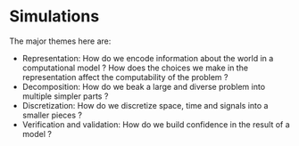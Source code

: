 # Simulations

The major themes here are:
- Representation: How do we encode information about the world in a computational model ? How does the choices we make in the representation affect the computability of the problem ?
- Decomposition: How do we beak a large and diverse problem into multiple simpler parts ?
- Discretization: How do we discretize space, time and signals into a smaller pieces ?
- Verification and validation: How do we build confidence in the result of a model ?